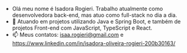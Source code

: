 - Olá meu nome é Isadora Rogieri. Trabalho atualmente como desenvolvedora back-end, mas atuo como full-stack no dia a dia.
- 🌱 Atuando em projetos utilizando Java e Spring Boot, e também de projetos Front-end com JavaScript, TypeScript e React.
- 📫 Meus contatos: isaa.rogieri@gmail.com e https://www.linkedin.com/in/isadora-oliveira-rogieri-200b30163/
